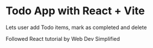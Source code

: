 # Todo App with React + Vite

Lets user add Todo items, mark as completed and delete

Followed React tutorial by Web Dev Simplified

